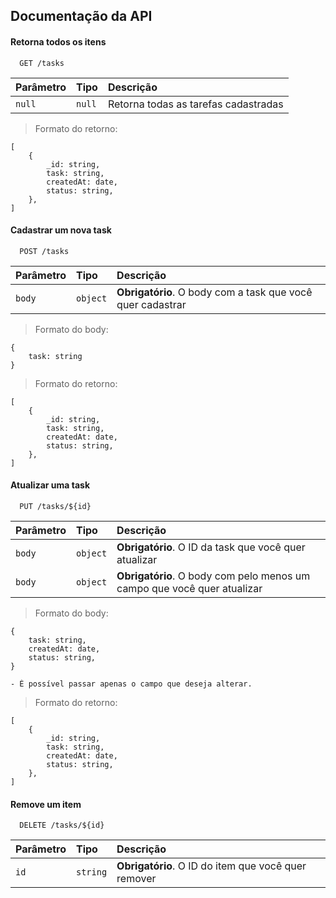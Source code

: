 ## Documentação da API

#### Retorna todos os itens

```http
  GET /tasks
```

| Parâmetro   | Tipo       | Descrição                           |
| :---------- | :--------- | :---------------------------------- |
| `null` | `null` | Retorna todas as tarefas cadastradas |

> Formato do retorno:

```
[
    {
        _id: string,
        task: string,
        createdAt: date,
        status: string,
    },
]
```

#### Cadastrar um nova task

```http
  POST /tasks
```

| Parâmetro   | Tipo       | Descrição                                   |
| :---------- | :--------- | :------------------------------------------ |
| `body`      | `object` | **Obrigatório**. O body com a task que você quer cadastrar |

> Formato do body:

```
{
    task: string
}
```

> Formato do retorno:

```
[
    {
        _id: string,
        task: string,
        createdAt: date,
        status: string,
    },
]
```

#### Atualizar uma task

```http
  PUT /tasks/${id}
```

| Parâmetro   | Tipo       | Descrição                                   |
| :---------- | :--------- | :------------------------------------------ |
| `body`      | `object` | **Obrigatório**. O ID da task que você quer atualizar |
| `body`      | `object` | **Obrigatório**. O body com pelo menos um campo que você quer atualizar |

> Formato do body:

```
{
    task: string,
    createdAt: date,
    status: string,
}
```
    - É possível passar apenas o campo que deseja alterar.

> Formato do retorno:

```
[
    {
        _id: string,
        task: string,
        createdAt: date,
        status: string,
    },
]
```

#### Remove um item

```http
  DELETE /tasks/${id}
```

| Parâmetro   | Tipo       | Descrição                                   |
| :---------- | :--------- | :------------------------------------------ |
| `id`      | `string` | **Obrigatório**. O ID do item que você quer remover |
